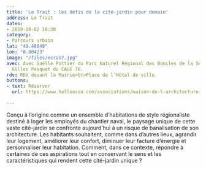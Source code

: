 ```yaml
---
title: 'Le Trait : les défis de la cité-jardin pour demain'
address: Le Trait
dates:
- 2019-10-02 16:30
category:
- Parcours urbain
lat: "49.48649"
lon: "0.80423"
image: "/files/ecran7.jpg"
avec: Avec Gaëlle Pottier du Parc Naturel Régional des Boucles de la Seine Normande,
  Gilles Pesquet du CAUE 76.
rdv: RDV devant la Mairie<br>Place de l’Hôtel de ville
buttons:
- text: Réserver
  url: https://www.helloasso.com/associations/maison-de-l-architecture-de-normandie-le-forum/evenements/le-trait-les-defis-de-la-cite-jardin-pour-demain

---
```

Conçu à l’origine comme un ensemble d’habitations de style régionaliste destiné à loger les employés du chantier naval, le paysage unique de cette vaste cité-jardin se confronte aujourd’hui à un risque de banalisation de son architecture. Les habitants souhaitent, comme dans d’autres lieux, agrandir leur logement, améliorer leur confort, diminuer leur facture d’énergie et personnaliser leur habitation. Comment, dans ce contexte, répondre à certaines de ces aspirations tout en conservant le sens et les caractéristiques qui rendent cette cité-jardin unique ?
